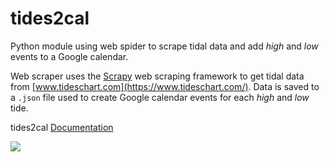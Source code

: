 # tides2cal
Python module using web spider to scrape tidal data and add *high* and *low* events to a Google calendar.

Web scraper uses the [Scrapy](https://scrapy.org/) web scraping framework to get tidal data from [www.tideschart.com](https://www.tideschart.com/). Data is saved to a `.json` file used to create Google calendar events for each *high* and *low* tide.

tides2cal [Documentation](https://albo-code.github.io/tides2cal/index.html)

![](https://github.com/Albo-code/tides2cal/workflows/docs/badge.svg)
